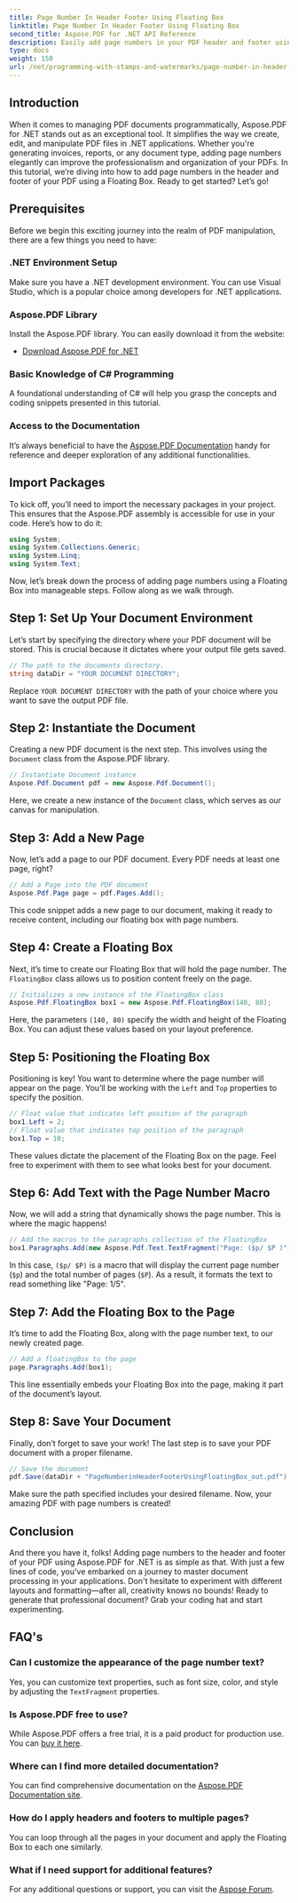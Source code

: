 ```yaml
---
title: Page Number In Header Footer Using Floating Box
linktitle: Page Number In Header Footer Using Floating Box
second_title: Aspose.PDF for .NET API Reference
description: Easily add page numbers in your PDF header and footer using a Floating Box with Aspose.PDF for .NET in this step-by-step tutorial.
type: docs
weight: 150
url: /net/programming-with-stamps-and-watermarks/page-number-in-header-footer-using-floating-box/
---
```

## Introduction

When it comes to managing PDF documents programmatically, Aspose.PDF for .NET stands out as an exceptional tool. It simplifies the way we create, edit, and manipulate PDF files in .NET applications. Whether you're generating invoices, reports, or any document type, adding page numbers elegantly can improve the professionalism and organization of your PDFs. In this tutorial, we’re diving into how to add page numbers in the header and footer of your PDF using a Floating Box. Ready to get started? Let’s go!

## Prerequisites

Before we begin this exciting journey into the realm of PDF manipulation, there are a few things you need to have:

### .NET Environment Setup
Make sure you have a .NET development environment. You can use Visual Studio, which is a popular choice among developers for .NET applications.

### Aspose.PDF Library
Install the Aspose.PDF library. You can easily download it from the website:

- [Download Aspose.PDF for .NET](https://releases.aspose.com/pdf/net/)

### Basic Knowledge of C# Programming
A foundational understanding of C# will help you grasp the concepts and coding snippets presented in this tutorial.

### Access to the Documentation
It’s always beneficial to have the [Aspose.PDF Documentation](https://reference.aspose.com/pdf/net/) handy for reference and deeper exploration of any additional functionalities.

## Import Packages

To kick off, you’ll need to import the necessary packages in your project. This ensures that the Aspose.PDF assembly is accessible for use in your code. Here’s how to do it:

```csharp
using System;
using System.Collections.Generic;
using System.Linq;
using System.Text;
```

Now, let’s break down the process of adding page numbers using a Floating Box into manageable steps. Follow along as we walk through.

## Step 1: Set Up Your Document Environment

Let’s start by specifying the directory where your PDF document will be stored. This is crucial because it dictates where your output file gets saved.

```csharp
// The path to the documents directory.
string dataDir = "YOUR DOCUMENT DIRECTORY";
```

Replace `YOUR DOCUMENT DIRECTORY` with the path of your choice where you want to save the output PDF file.

## Step 2: Instantiate the Document

Creating a new PDF document is the next step. This involves using the `Document` class from the Aspose.PDF library.

```csharp
// Instantiate Document instance
Aspose.Pdf.Document pdf = new Aspose.Pdf.Document();
```
Here, we create a new instance of the `Document` class, which serves as our canvas for manipulation.

## Step 3: Add a New Page

Now, let’s add a page to our PDF document. Every PDF needs at least one page, right?

```csharp
// Add a Page into the PDF document
Aspose.Pdf.Page page = pdf.Pages.Add();
```
This code snippet adds a new page to our document, making it ready to receive content, including our floating box with page numbers.

## Step 4: Create a Floating Box

Next, it’s time to create our Floating Box that will hold the page number. The `FloatingBox` class allows us to position content freely on the page.

```csharp
// Initializes a new instance of the FloatingBox class
Aspose.Pdf.FloatingBox box1 = new Aspose.Pdf.FloatingBox(140, 80);
```
Here, the parameters `(140, 80)` specify the width and height of the Floating Box. You can adjust these values based on your layout preference.

## Step 5: Positioning the Floating Box

Positioning is key! You want to determine where the page number will appear on the page. You’ll be working with the `Left` and `Top` properties to specify the position.

```csharp
// Float value that indicates left position of the paragraph
box1.Left = 2;
// Float value that indicates top position of the paragraph
box1.Top = 10;
```
These values dictate the placement of the Floating Box on the page. Feel free to experiment with them to see what looks best for your document.

## Step 6: Add Text with the Page Number Macro

Now, we will add a string that dynamically shows the page number. This is where the magic happens!

```csharp
// Add the macros to the paragraphs collection of the FloatingBox
box1.Paragraphs.Add(new Aspose.Pdf.Text.TextFragment("Page: ($p/ $P )"));
```
In this case, `($p/ $P)` is a macro that will display the current page number (`$p`) and the total number of pages (`$P`). As a result, it formats the text to read something like "Page: 1/5".

## Step 7: Add the Floating Box to the Page

It’s time to add the Floating Box, along with the page number text, to our newly created page.

```csharp
// Add a floatingBox to the page
page.Paragraphs.Add(box1);
```
This line essentially embeds your Floating Box into the page, making it part of the document’s layout. 

## Step 8: Save Your Document

Finally, don’t forget to save your work! The last step is to save your PDF document with a proper filename.

```csharp
// Save the document
pdf.Save(dataDir + "PageNumberinHeaderFooterUsingFloatingBox_out.pdf");
```
Make sure the path specified includes your desired filename. Now, your amazing PDF with page numbers is created! 

## Conclusion

And there you have it, folks! Adding page numbers to the header and footer of your PDF using Aspose.PDF for .NET is as simple as that. With just a few lines of code, you've embarked on a journey to master document processing in your applications. Don't hesitate to experiment with different layouts and formatting—after all, creativity knows no bounds! Ready to generate that professional document? Grab your coding hat and start experimenting.

## FAQ's

### Can I customize the appearance of the page number text?  
Yes, you can customize text properties, such as font size, color, and style by adjusting the `TextFragment` properties.

### Is Aspose.PDF free to use?  
While Aspose.PDF offers a free trial, it is a paid product for production use. You can [buy it here](https://purchase.aspose.com/buy).

### Where can I find more detailed documentation?  
You can find comprehensive documentation on the [Aspose.PDF Documentation site](https://reference.aspose.com/pdf/net/).

### How do I apply headers and footers to multiple pages?  
You can loop through all the pages in your document and apply the Floating Box to each one similarly.

### What if I need support for additional features?  
For any additional questions or support, you can visit the [Aspose Forum](https://forum.aspose.com/c/pdf/10).
